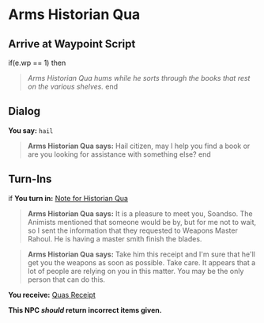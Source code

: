 # Arms Historian Qua
## Arrive at Waypoint Script

if(e.wp == 1) then


>*Arms Historian Qua hums while he sorts through the books that rest on the various shelves.*
end

## Dialog

**You say:** `hail`



>**Arms Historian Qua says:** Hail citizen, may I help you find a book or are you looking for assistance with something else? 
end

## Turn-Ins



if **You turn in:** [Note for Historian Qua](/item/9049)


>**Arms Historian Qua says:** It is a pleasure to meet you, Soandso. The Animists mentioned that someone would be by, but for me not to wait, so I sent the information that they requested to Weapons Master Rahoul. He is having a master smith finish the blades.


>**Arms Historian Qua says:** Take him this receipt and I'm sure that he'll get you the weapons as soon as possible. Take care. It appears that a lot of people are relying on you in this matter. You may be the only person that can do this.


 **You receive:**  [Quas Receipt](/item/9050) 

**This NPC *should* return incorrect items given.**
